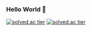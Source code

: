 ### Hello World 👋

[![solved.ac tier](http://mazassumnida.wtf/api/generate_badge?boj=rhacnddl)](https://solved.ac/rhacnddl)
[![solved.ac tier](http://mazassumnida.wtf/api/generate_badge?boj=rhacnddl)](https://solved.ac/rhacnddl)

<!--
**rhacnddl/rhacnddl** is a ✨ _special_ ✨ repository because its `README.md` (this file) appears on your GitHub profile.

Here are some ideas to get you started:

- 🔭 I’m currently working on ...
- 🌱 I’m currently learning ...
- 👯 I’m looking to collaborate on ...
- 🤔 I’m looking for help with ...
- 💬 Ask me about ...
- 📫 How to reach me: ...
- 😄 Pronouns: ...
- ⚡ Fun fact: ...
-->
